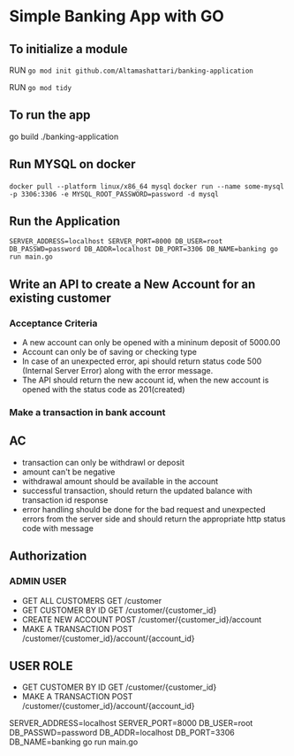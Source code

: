 # Simple Banking App with GO

## To initialize a module

RUN `go mod init github.com/Altamashattari/banking-application`

RUN `go mod tidy`

## To run the app

go build
./banking-application

## Run MYSQL on docker
```docker pull --platform linux/x86_64 mysql```
```docker run --name some-mysql -p 3306:3306 -e MYSQL_ROOT_PASSWORD=password -d mysql```

## Run the Application

```SERVER_ADDRESS=localhost SERVER_PORT=8000 DB_USER=root DB_PASSWD=password DB_ADDR=localhost DB_PORT=3306 DB_NAME=banking go run main.go```

## Write an API to create a New Account for an existing customer

### Acceptance Criteria

- A new account can only be opened with a mininum deposit of 5000.00
- Account can only be of saving or checking type
- In case of an unexpected error, api should return status code 500 (Internal Server Error) along with the error message.
- The API should return the new account id, when the new account is opened with the status code as 201(created)

### Make a transaction in bank account

## AC

- transaction can only be withdrawl or deposit
- amount can't be negative
- withdrawal amount should be available in the account
- successful transaction, should return the updated balance with transaction id response
- error handling should be done for the bad request and unexpected errors from the server side and should return the appropriate http status code with message

## Authorization

### ADMIN USER

- GET ALL CUSTOMERS     GET /customer
- GET CUSTOMER BY ID    GET /customer/{customer_id}
- CREATE NEW ACCOUNT    POST /customer/{customer_id}/account
- MAKE A TRANSACTION    POST /customer/{customer_id}/account/{account_id}

## USER ROLE

- GET CUSTOMER BY ID    GET /customer/{customer_id}
- MAKE A TRANSACTION    POST /customer/{customer_id}/account/{account_id}

SERVER_ADDRESS=localhost SERVER_PORT=8000 DB_USER=root DB_PASSWD=password DB_ADDR=localhost DB_PORT=3306 DB_NAME=banking go run main.go
